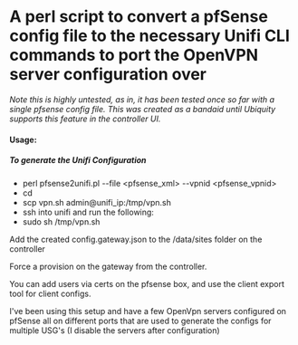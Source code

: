 # A perl script to convert a pfSense config file to the necessary Unifi CLI commands to port the OpenVPN server configuration over


*Note this is highly untested, as in, it has been tested once so far with a single pfsense config file.   This was created as a bandaid until Ubiquity supports this feature in the controller UI.*

#### Usage:
##### To generate the Unifi Configuration
+ perl pfsense2unifi.pl --file <pfsense_xml> --vpnid <pfsense_vpnid>
+ cd <folder created from above>
+ scp vpn.sh admin@unifi_ip:/tmp/vpn.sh
+ ssh into unifi and run the following:
+ sudo sh /tmp/vpn.sh

Add the created config.gateway.json to the /data/sites folder on the controller

Force a provision on the gateway from the controller.

You can add users via certs on the pfsense box, and use the client export tool for client configs.

I've been using this setup and have a few OpenVpn servers configured on pfSense all on different ports that are used to generate the configs for multiple USG's (I disable the servers after configuration)
